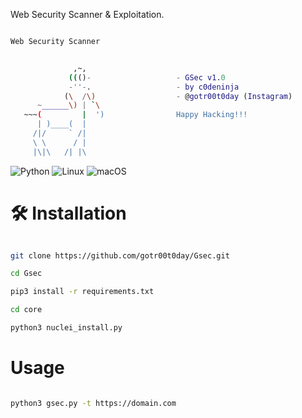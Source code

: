 Web Security Scanner &amp; Exploitation.

```bash

Web Security Scanner


              ,~,
             ((()-                   - GSec v1.0
             -''-.                   - by c0deninja 
            (\  /\)                  - @gotr00t0day (Instagram)
      ~______\) | `\
   ~~~(         |  ')                Happy Hacking!!!
      | )____(  |                    
     /|/     ` /|
     \ \      / |
     |\|\   /| |\
```
![Python](https://img.shields.io/badge/python-3670A0?style=for-the-badge&logo=python&logoColor=ffdd54)
![Linux](https://img.shields.io/badge/Linux-FCC624?style=for-the-badge&logo=linux&logoColor=black)
![macOS](https://img.shields.io/badge/mac%20os-000000?style=for-the-badge&logo=macos&logoColor=F0F0F0)

# 🛠️ Installation

```bash

git clone https://github.com/gotr00t0day/Gsec.git

cd Gsec

pip3 install -r requirements.txt

cd core

python3 nuclei_install.py

```

# Usage

```bash

python3 gsec.py -t https://domain.com

```
